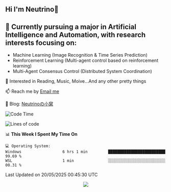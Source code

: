 ## Hi I'm Neutrino👋

## 🔭 Currently pursuing a major in Artificial Intelligence and Automation, with research interests focusing on:
- Machine Learning (Image Recognition & Time Series Prediction)
- Reinforcement Learning (Multi-agent control based on reinforcement learning)
- Multi-Agent Consensus Control (Distributed System Coordination)

💫 Interested in Reading, Music, Moive...And any other pretty things

📫 Reach me by [Email me](neutrin1zzz@gmail.com)

💬 Blog: [Neutrinoの小窝](neutrino.top)

<!--START_SECTION:waka-->
![Code Time](http://img.shields.io/badge/Code%20Time-404%20hrs%2013%20mins-blue)

![Lines of code](https://img.shields.io/badge/From%20Hello%20World%20I%27ve%20Written-642.7%20thousand%20lines%20of%20code-blue)

📊 **This Week I Spent My Time On** 

```text
💻 Operating System: 
Windows                  6 hrs 1 min         █████████████████████████   99.69 % 
WSL                      1 min               ░░░░░░░░░░░░░░░░░░░░░░░░░   00.31 % 
```


 Last Updated on 20/05/2025 00:45:30 UTC
<!--END_SECTION:waka-->

<div align="center">
<img align="center" src="https://skillicons.dev/icons?i=windows,linux,git,github,pytorch,c,cpp,py&theme=dark" />
  
<!--
**Neutrin1/Neutrin1** is a ✨ _special_ ✨ repository because its `README.md` (this file) appears on your GitHub profile.

![header](https://capsule-render.vercel.app/api?type=venom&color=auto&height=100&section=header&text=Wish%20u%20have%20a%20nice%20day&fontSize=30&theme=tokyonight)
